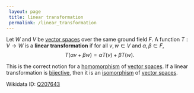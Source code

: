 ```yaml
---
 layout: page
 title: linear transformation
 permalink: /linear_transformation
---
```


Let $W$ and $V$ be [vector spaces](https://defsmath.github.io/DefsMath/vector_space) over the same ground field $F$. A function $T: V \to W$ is a **linear transformation** if for all $v,w \in V$ and $\alpha,\beta \in F$, $$T(\alpha v+\beta w) = \alpha T(v) + \beta T(w).$$

This is the correct notion for a [homomorphism](https://defsmath.github.io/DefsMath/homomorphism) of [vector spaces](https://defsmath.github.io/DefsMath/#############vector_spaces). If a linear transformation is [bijective](https://defsmath.github.io/DefsMath/bijective), then it is an [isomorphism](https://defsmath.github.io/DefsMath/isomorphism) of [vector spaces](https://defsmath.github.io/DefsMath/#############vector_spaces).

Wikidata ID: [Q207643](https://www.wikidata.org/wiki/Q207643)
